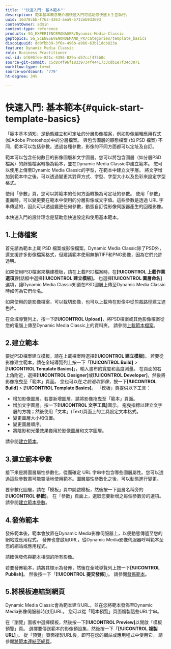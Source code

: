 ```yaml
---
title: '"快速入門: 基本範本"'
description: 範本基本概念簡介和快速入門可協助您快速上手並執行。
uuid: 16d78cbb-f762-4263-aea9-5712eb933693
contentOwner: admin
content-type: reference
products: SG_EXPERIENCEMANAGER/Dynamic-Media-Classic
geptopics: SG_SCENESEVENONDEMAND_PK/categories/template_basics
discoiquuid: dd0fbb39-3f6a-496b-a9b6-63b11dcb823a
feature: Dynamic Media Classic
role: Business Practitioner
exl-id: bf695fee-821c-4396-829a-d57ccf475b0c
source-git-commit: c5c8c4f96f18339734f4441733cdb1e7f34d3071
workflow-type: tm+mt
source-wordcount: '779'
ht-degree: 34%

---
```


# 快速入門: 基本範本{#quick-start-template-basics}

「範本基本須知」是動態建立和可定址的分層影像檔案，例如影像編輯應用程式(如Adobe Photoshop)中的分層檔案。 與包含圖層的靜態檔案 (如 PSD 檔案) 不同，範本可以包括參數。透過各種參數，影像的不同方面都可以定址及自訂。

範本可以包含任何數目的影像圖層和文字圖層。您可以將包含圖層（如分層PSD檔案）的靜態檔案轉換為範本，並在Dynamic Media Classic中建立範本。 您可以使用上傳至Dynamic Media Classic的字型，在範本中建立文字層。 將文字增加到範本中之後，可以透過變更其對齊方式、字型、字型大小以及色彩來設定字型格式。

使用「參數」頁，您可以將範本的任何方面轉換為可定址的參數。 使用「參數」畫面時，可以變更要在範本中使用的分層影像或文字值。這些參數是透過 URL 字串傳遞的，因此可以透過變更任何參數，動態自訂從影像伺服器產生的回覆影像。

本快速入門的設計理念是幫助您快速設定和使用基本範本。

## 1.上傳檔案

首先請為範本上載 PSD 檔案或影像檔案。Dynamic Media Classic除了PSD外，還支援許多影像檔案格式，但建議範本使用無損TIFF和PNG影像，因為它們允許透明。

如果使用PSD檔案來構建模板，請在上載PSD檔案時，在&#x200B;**[!UICONTROL 上載作業選項]**&#x200B;對話框中選擇&#x200B;**[!UICONTROL 建立模板]**。 也選擇&#x200B;**[!UICONTROL 圖層命名]**&#x200B;選項，讓Dynamic Media Classic知道在PSD圖層上傳至Dynamic Media Classic時如何為它們命名。

如果使用的是影像檔案，可以裁切影像，也可以上載時在影像中從剪裁路徑建立遮色片。

在全域導覽列上，按一下&#x200B;**[!UICONTROL Upload]**，將PSD檔案或其他影像檔案從您的電腦上傳至Dynamic Media Classic上的資料夾。 請參閱[上載範本檔案](uploading-template-files.md#uploading_template_files)。

## 2.建立範本

要從PSD檔案建立模板，請在上載檔案時選擇&#x200B;**[!UICONTROL 建立模板]**。 若要從影像建立範本，請在全域導覽列上按一下「**[!UICONTROL Build]** > **[!UICONTROL Template Basics]**」，輸入畫布的寬度和高度測量。 在頁面的右上角附近，選擇&#x200B;**[!UICONTROL Designer]**&#x200B;或&#x200B;**[!UICONTROL Developer]**，然後將影像拖曳至「範本」頁面。 您也可以在&#x200B;*之前選取影像*，按一下&#x200B;**[!UICONTROL Build]** > **[!UICONTROL Template Basics]**。 「模板」頁提供以下工具：

* 增加影像圖層。若要新增圖層，請將影像拖曳至「範本」頁面。
* 增加文字圖層。按一下&#x200B;**[!UICONTROL 文字工具]**&#x200B;圖示。 拖曳指標以建立文字層的方塊；然後使用「文本」(Text)頁面上的工具設定文本格式。
* 變更圖層大小和位置。
* 變更圖層順序。
* 將陰影和光暈效果套用於影像圖層和文字圖層。

請參閱[建立範本](creating-template.md#creating_a_template)。

## 3.建立範本參數

接下來是將圖層屬性參數化，從而確定 URL 字串中包含哪些圖層屬性。您可以透過這些參數盡可能靈活地使用範本。圖層屬性參數化之後，可以動態進行變更。

要參數化圖層，請在「模板」頁中開啟模板，然後按一下圖層名稱旁的&#x200B;**[!UICONTROL 參數]**。 在「參數」頁面上，選取您要新增之每個參數旁的選項。 請參閱[建立範本參數](creating-template-parameters.md#creating_template_parameters)。

## 4.發佈範本

發佈範本後，範本會放置在Dynamic Media影像伺服器上，以便動態傳遞至您的網站或應用程式。 發佈也會啟用URL，從Dynamic Media影像伺服器呼叫範本至您的網站或應用程式。

請確保發佈與範本相關的所有影像。

若要發佈範本，請將其標示為發佈，然後在全域導覽列上按一下&#x200B;**[!UICONTROL Publish]**。 然後按一下「**[!UICONTROL 提交發佈]**」。 請參閱[發佈範本](publishing-templates.md#publishing_templates)。

## 5.將模板連結到網頁

Dynamic Media Classic會為範本建立URL，並在您將範本發佈至Dynamic Media影像伺服器時啟用URL。 您可以從「範本預覽」頁面複製這些URL字串。

在「瀏覽」面板中選擇模板，然後按一下&#x200B;**[!UICONTROL Preview]**&#x200B;以開啟「模板預覽」頁。 選擇要傳送範本的影像預設集，然後按一下「**[!UICONTROL 複製URL]**」。 從「預覽」頁面複製URL後，即可在您的網站或應用程式中使用它。 請參閱[將範本連結至網頁](linking-template-web-page.md#linking_a_template_to_a_web_page)。
